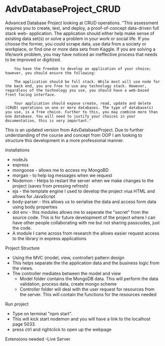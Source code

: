 # AdvDatabaseProject_CRUD
Advanced Database Project looking at CRUD operations.
        "This assessment requires you to create, test, and deploy, a proof-of-concept data-driven full stack web- application. The application should either help make sense of existing data set(s) or solve a problem in your work or social life. If you choose the former, you could scrape data, use data from a society or workplace, or find one or more data sets from Kaggle. If you are solving a life/work problem, you may have noticed an
        ineffective process that needs to be improved or digitized.

        You have the freedom to develop an application of your choice; however, you should ensure the following:

        The application should be full stack. While most will use node for the back end, you are free to use any technology stack. However, regardless of the technology you use, you should have a web-based front facing interface.

        Your application should expose create, read, update and delete (CRUD) operations on one or more databases. The type of database(s) you use, is a free choice. Further to this, you may combine more than one database. You will need to justify your choices in your documentation, this is very important."

This is an updated version from AdvDatabaseProject.
Due to further understanding of the course and concept from OOP I am looking to structure this development in a more professional manner.

Installations
- nodeJs
- express
- mongoose - allows me to access my MongoBD
- morgan - to help log messages when we request
- Nodemon - Helps to restart the server when we make changes to the project (saves from pressing refresh)
- ejs - the template engine I used to develop the project viua HTML and allows for JavaScript
- body-parser - this allows us to serialise the data and access form data using body properties
- dot env - this modules allows me to seperate the "secret" from the source code. This is for future development of the project where I can have other people collaborating with me but not sharing passcodes, just the code.
- A module I came across from research the allows easier request access to the library in express applications

Project Structure
- Using the MVC (model, view, controller) pattern design
- This helps separate the the application data and the business logic from the views.
- The controller mediates between the model and view
    - Model folder contains the MongoDB data. This will perform the data validation, process data, create mongo scheme
    - Controller folder will deal with the user request for resources from the server. This will contain the functions for the resources needed

Run project
- Type on terminal "npm start".
- This will kick start nodemon and you will have a link to the localhost page 5033.
- press ctrl and rightclick to open up the webpage

Extensions needed
-Live Server